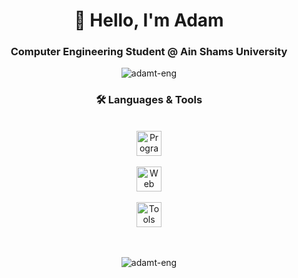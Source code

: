 <h1 align="center">👋 Hello, I'm Adam</h1>

<h3 align="center">Computer Engineering Student @ Ain Shams University</h3>

<p align="center"> <img src="https://komarev.com/ghpvc/?username=adamt-eng&label=Profile%20Views&color=blue&style=for-the-badge&abbreviated=true" alt="adamt-eng" /> </p>

<h3 align="center">🛠 Languages & Tools</h3><br>

<div align="center">
  <!-- Programming Languages -->
  <div>
    <img src="https://skillicons.dev/icons?i=cpp,cs,java" height="40" alt="Programming Languages logos" />
  </div>
  <br/>
  <!-- Web Development -->
  <div>
    <img src="https://skillicons.dev/icons?i=php,js,html,css" height="40" alt="Web Development logos" />
  </div>
  <br/>
  <!-- Tools -->
  <div>
    <img src="https://skillicons.dev/icons?i=git,github,stackoverflow,vscode,visualstudio" height="40" alt="Tools logos" />
  </div>
  <br/><br/> <!-- Add space here -->
  <div>
    <p><img src="https://github-readme-stats.vercel.app/api/top-langs?username=adamt-eng&size_weight=0.4&count_weight=0.6&show_icons=true&locale=en&layout=compact&theme=github_dark_dimmed&langs_count=20" alt="adamt-eng"/></p>
  </div>
</div>
